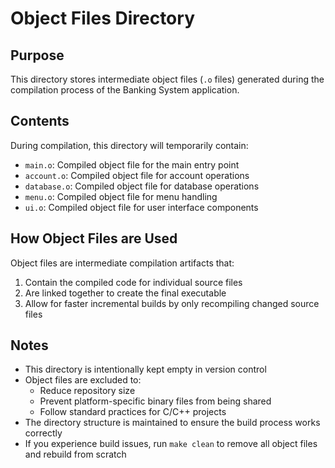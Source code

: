# Object Files Directory

## Purpose
This directory stores intermediate object files (`.o` files) generated during the compilation process of the Banking System application.

## Contents
During compilation, this directory will temporarily contain:
- `main.o`: Compiled object file for the main entry point
- `account.o`: Compiled object file for account operations
- `database.o`: Compiled object file for database operations
- `menu.o`: Compiled object file for menu handling
- `ui.o`: Compiled object file for user interface components

## How Object Files are Used
Object files are intermediate compilation artifacts that:
1. Contain the compiled code for individual source files
2. Are linked together to create the final executable
3. Allow for faster incremental builds by only recompiling changed source files

## Notes
- This directory is intentionally kept empty in version control
- Object files are excluded to:
  - Reduce repository size
  - Prevent platform-specific binary files from being shared
  - Follow standard practices for C/C++ projects
- The directory structure is maintained to ensure the build process works correctly
- If you experience build issues, run `make clean` to remove all object files and rebuild from scratch 